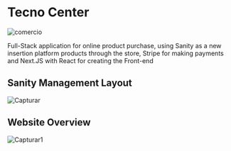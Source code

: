 # Tecno Center 



![comercio](https://user-images.githubusercontent.com/60366579/183700732-1daf3983-83c8-4656-96e1-be4b5f59b77d.png)


Full-Stack application for online product purchase, using Sanity as a new insertion platform
products through the store, Stripe for making payments and Next.JS with React for creating the Front-end

## Sanity Management Layout


![Capturar](https://user-images.githubusercontent.com/60366579/183702097-d74caaea-26e6-46bf-a946-95bb6fd70523.PNG)


## Website Overview

![Capturar1](https://user-images.githubusercontent.com/60366579/183702396-34554034-3749-4ab3-8a63-3af3da2ced50.PNG)

